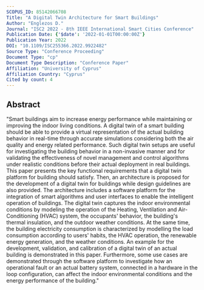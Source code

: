 ```yaml
---
SCOPUS_ID: 85142066708
Title: "A Digital Twin Architecture for Smart Buildings"
Author: "Englezos D."
Journal: "ISC2 2022 - 8th IEEE International Smart Cities Conference"
Publication Date: {'$date': '2022-01-01T00:00:00Z'}
Publication Year: 2022
DOI: "10.1109/ISC255366.2022.9922482"
Source Type: "Conference Proceeding"
Document Type: "cp"
Document Type Description: "Conference Paper"
Affiliation: "University of Cyprus"
Affiliation Country: "Cyprus"
Cited by count: 4
---
```


## Abstract
"Smart buildings aim to increase energy performance while maintaining or improving the indoor living conditions. A digital twin of a smart building should be able to provide a virtual representation of the actual building behavior in real-time through accurate simulations considering both the air quality and energy related performance. Such digital twin setups are useful for investigating the building behavior in a non-invasive manner and for validating the effectiveness of novel management and control algorithms under realistic conditions before their actual deployment in real buildings. This paper presents the key functional requirements that a digital twin platform for building should satisfy. Then, an architecture is proposed for the development of a digital twin for buildings while design guidelines are also provided. The architecture includes a software platform for the integration of smart algorithms and user interfaces to enable the intelligent operation of buildings. The digital twin captures the indoor environmental conditions by modeling the operation of the Heating, Ventilation and Air-Conditioning (HVAC) system, the occupants' behavior, the building's thermal insulation, and the outdoor weather conditions. At the same time, the building electricity consumption is characterized by modelling the load consumption according to users' habits, the HVAC operation, the renewable energy generation, and the weather conditions. An example for the development, validation, and calibration of a digital twin of an actual building is demonstrated in this paper. Furthermore, some use cases are demonstrated through the software platform to investigate how an operational fault or an actual battery system, connected in a hardware in the loop configuration, can affect the indoor environmental conditions and the energy performance of the building."
